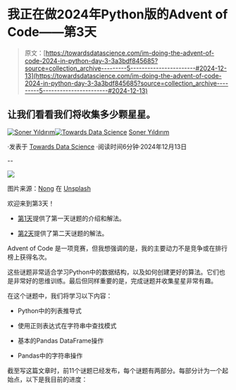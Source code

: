 # 我正在做2024年Python版的Advent of Code——第3天

> 原文：[https://towardsdatascience.com/im-doing-the-advent-of-code-2024-in-python-day-3-3a3bdf845685?source=collection_archive---------5-----------------------#2024-12-13](https://towardsdatascience.com/im-doing-the-advent-of-code-2024-in-python-day-3-3a3bdf845685?source=collection_archive---------5-----------------------#2024-12-13)

## 让我们看看我们将收集多少颗星星。

[](https://sonery.medium.com/?source=post_page---byline--3a3bdf845685--------------------------------)[![Soner Yıldırım](../Images/c589572e9d1ee176cd4f5a0008173f1b.png)](https://sonery.medium.com/?source=post_page---byline--3a3bdf845685--------------------------------)[](https://towardsdatascience.com/?source=post_page---byline--3a3bdf845685--------------------------------)[![Towards Data Science](../Images/a6ff2676ffcc0c7aad8aaf1d79379785.png)](https://towardsdatascience.com/?source=post_page---byline--3a3bdf845685--------------------------------) [Soner Yıldırım](https://sonery.medium.com/?source=post_page---byline--3a3bdf845685--------------------------------)

·发表于 [Towards Data Science](https://towardsdatascience.com/?source=post_page---byline--3a3bdf845685--------------------------------) ·阅读时间6分钟·2024年12月13日

--

![](../Images/998bca6db37495758ae1adf1479a8497.png)

图片来源：[Nong](https://unsplash.com/@californong?utm_content=creditCopyText&utm_medium=referral&utm_source=unsplash) 在 [Unsplash](https://unsplash.com/photos/white-and-brown-elephant-figurine-3XisDwg6jAE?utm_content=creditCopyText&utm_medium=referral&utm_source=unsplash)

欢迎来到第3天！

+   [第1天](https://medium.com/towards-data-science/im-doing-the-advent-of-code-2024-in-python-day-1-8a9ea6ca6d3f)提供了第一天谜题的介绍和解法。

+   [第2天](https://medium.com/towards-data-science/im-doing-the-advent-of-code-2024-in-python-day-2-6d452447ba0f)提供了第二天谜题的解法。

Advent of Code 是一项竞赛，但我想强调的是，我的主要动力不是竞争或在排行榜上获得名次。

这些谜题非常适合学习Python中的数据结构，以及如何创建更好的算法。它们也是非常好的思维训练。最后但同样重要的是，完成谜题并收集星星非常有趣。

在这个谜题中，我们将学习以下内容：

+   Python中的列表推导式

+   使用正则表达式在字符串中查找模式

+   基本的Pandas DataFrame操作

+   Pandas中的字符串操作

截至写这篇文章时，前11个谜题已经发布，每个谜题有两部分。每部分计为一个起始点，以下是我目前的进度：
